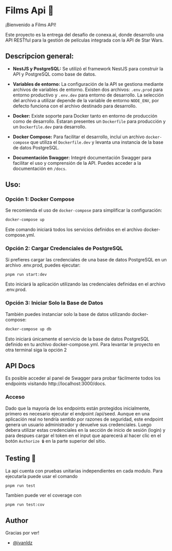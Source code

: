 
# Films Api 🚀

¡Bienvenido a Films API!

Este proyecto es la entrega del desafío de conexa.ai, donde desarrollo una API RESTful para la gestión de películas integrada con la API de Star Wars.

## Descripcion general:

- **NestJS y PostgreSQL:** Se utilizó el framework NestJS para construir la API y PostgreSQL como base de datos.
  
- **Variables de entorno:** La configuración de la API se gestiona mediante archivos de variables de entorno. Existen dos archivos: `.env.prod` para entorno productivo y `.env.dev` para entorno de desarrollo. La selección del archivo a utilizar depende de la variable de entorno `NODE_ENV`, por defecto funciona con el archivo destinado para desarrollo.

- **Docker:** Existe soporte para Docker tanto en entorno de producción como de desarrollo. Estaran presentes un `Dockerfile` para producción y un `Dockerfile.dev` para desarrollo.

- **Docker Compose:** Para facilitar el desarrollo, incluí un archivo `docker-compose` que utiliza el `Dockerfile.dev` y levanta una instancia de la base de datos PostgreSQL.

- **Documentación Swagger:** Integré documentación Swagger para facilitar el uso y comprensión de la API. Puedes acceder a la documentación en `/docs`.

## Uso:

### Opción 1: Docker Compose

Se recomienda el uso de `docker-compose` para simplificar la configuración:

```bash
docker-compose up
```
Este comando iniciará todos los servicios definidos en el archivo docker-compose.yml.

### Opción 2: Cargar Credenciales de PostgreSQL
Si prefieres cargar las credenciales de una base de datos PostgreSQL en un archivo .env.prod, puedes ejecutar:

```bash
pnpm run start:dev
```

Esto iniciará la aplicación utilizando las credenciales definidas en el archivo .env.prod.

### Opción 3: Iniciar Solo la Base de Datos
También puedes instanciar solo la base de datos utilizando docker-compose:

```bash
docker-compose up db
```

Esto iniciará únicamente el servicio de la base de datos PostgreSQL definido en tu archivo docker-compose.yml. Para levantar le proyecto en otra terminal siga la opción 2
## API Docs
Es posible acceder al panel de Swagger para probar fácilmente todos los endpoints visitando http://localhost:3000/docs.

### Acceso
Dado que la mayoría de los endpoints están protegidos inicialmente, primero es necesario ejecutar el endpoint /api/seed. Aunque en una aplicación real no tendría sentido por razones de seguridad, este endpoint genera un usuario administrador y devuelve sus credenciales. Luego debera utilizar estas credenciales en la sección de inicio de sesión (login) y para despues cargar el token en el input que aparecerá al hacer clic en el botón `Authorize 🔒` en la parte superior del sitio.
## Testing 🧪

La api cuenta con pruebas unitarias independientes en cada modulo. Para ejecutarla puede usar el comando
```bash
pnpm run test
```
Tambien puede ver el coverage con
```
pnpm run test:cov
``` 

## Author

Gracias por ver!

- [@ivanldz](https://www.github.com/ivanldz)

